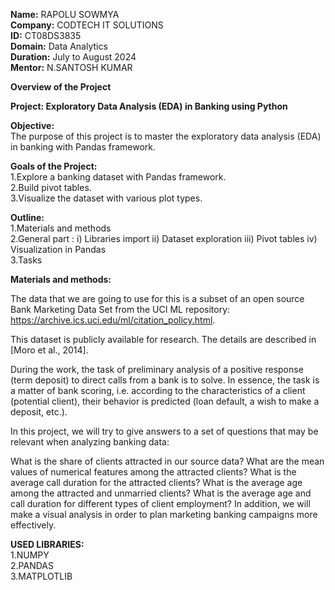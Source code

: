 **Name:** RAPOLU SOWMYA  
**Company:** CODTECH IT SOLUTIONS  
**ID:** CT08DS3835  
**Domain:** Data Analytics  
**Duration:** July to August 2024  
**Mentor:** N.SANTOSH KUMAR


**Overview of the Project**

**Project: Exploratory Data Analysis (EDA) in Banking using Python**

**Objective:**  
The purpose of this project is to master the exploratory data analysis (EDA) in banking with Pandas framework.

**Goals of the Project:**  
1.Explore a banking dataset with Pandas framework.  
2.Build pivot tables.  
3.Visualize the dataset with various plot types.

**Outline:**  
1.Materials and methods  
2.General part : i) Libraries import ii) Dataset exploration iii) Pivot tables iv) Visualization in Pandas  
3.Tasks

**Materials and methods:**

  The data that we are going to use for this is a subset of an open source Bank Marketing Data Set from the UCI ML repository:     
  https://archive.ics.uci.edu/ml/citation_policy.html.

  This dataset is publicly available for research. The details are described in [Moro et al., 2014].

  During the work, the task of preliminary analysis of a positive response (term deposit) to direct calls from a bank is to solve. In essence, the task is a matter of bank     scoring, i.e. according to the characteristics of a client (potential client), their behavior is predicted (loan default, a wish to make a deposit, etc.).

  In this project, we will try to give answers to a set of questions that may be relevant when analyzing banking data:

  What is the share of clients attracted in our source data? What are the mean values ​​of numerical features among the attracted clients? What is the average call duration      for the attracted clients? What is the average age among the attracted and unmarried clients? What is the average age and call duration for different types of client         employment? In addition, we will make a visual analysis in order to plan marketing banking campaigns more effectively.

**USED LIBRARIES:**  
1.NUMPY     
2.PANDAS      
3.MATPLOTLIB      
